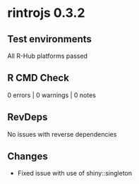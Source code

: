 # rintrojs 0.3.2

## Test environments

All R-Hub platforms passed

## R CMD Check

0 errors | 0 warnings | 0 notes

## RevDeps

No issues with reverse dependencies

## Changes

- Fixed issue with use of shiny::singleton